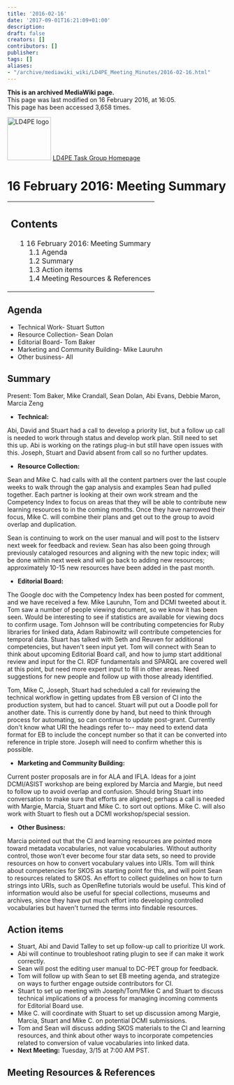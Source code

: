 ```yaml
---
title: '2016-02-16'
date: '2017-09-01T16:21:09+01:00'
description: 
draft: false
creators: []
contributors: []
publisher: 
tags: []
aliases:
- "/archive/mediawiki_wiki/LD4PE_Meeting_Minutes/2016-02-16.html"
---
```


 **This is an archived MediaWiki page.**  
This page was last modified on 16 February 2016, at 16:05.  
This page has been accessed 3,658 times.

[<img alt="LD4PE logo" src="/archive/mediawiki_wiki/images/Ld4pe.png" width="100" height="99">](/archive/mediawiki_wiki/images/Ld4pe.png "LD4PE logo") [LD4PE Task Group Homepage](/archive/mediawiki_wiki/Pet/ld4pe)

# 16 February 2016: Meeting Summary 
<table id="toc" class="toc">
  <tr>
    <td>
      <div id="toctitle">
        <h2>Contents</h2>
      </div>
      <ul>
        <li class="toclevel-1 tocsection-1">
          <a href="#16_February_2016:_Meeting_Summary"><span class="tocnumber">1</span> <span class="toctext">16 February 2016: Meeting Summary</span></a>
          <ul>
            <li class="toclevel-2 tocsection-2"><a href="#Agenda"><span class="tocnumber">1.1</span> <span class="toctext">Agenda</span></a></li>
            <li class="toclevel-2 tocsection-3"><a href="#Summary"><span class="tocnumber">1.2</span> <span class="toctext">Summary</span></a></li>
            <li class="toclevel-2 tocsection-4"><a href="#Action_items"><span class="tocnumber">1.3</span> <span class="toctext">Action items</span></a></li>
            <li class="toclevel-2 tocsection-5"><a href="#Meeting_Resources_.26_References"><span class="tocnumber">1.4</span> <span class="toctext">Meeting Resources &amp; References</span></a></li>
          </ul>
        </li>
      </ul>
    </td>
  </tr>
</table>


## Agenda 

- Technical Work- Stuart Sutton 
- Resource Collection- Sean Dolan
- Editorial Board- Tom Baker 
- Marketing and Community Building- Mike Lauruhn
- Other business- All

## Summary 

Present: Tom Baker, Mike Crandall, Sean Dolan, Abi Evans, Debbie Maron, Marcia Zeng

- **Technical:**

Abi, David and Stuart had a call to develop a priority list, but a follow up call is needed to work through status and develop work plan. Still need to set this up. Abi is working on the ratings plug-in but still have open issues with this. Joseph, Stuart and David absent from call so no further updates.

- **Resource Collection:**

Sean and Mike C. had calls with all the content partners over the last couple weeks to walk through the gap analysis and examples Sean had pulled together. Each partner is looking at their own work stream and the Competency Index to focus on areas that they will be able to contribute new learning resources to in the coming months. Once they have narrowed their focus, Mike C. will combine their plans and get out to the group to avoid overlap and duplication.

Sean is continuing to work on the user manual and will post to the listserv next week for feedback and review. Sean has also been going through previously cataloged resources and aligning with the new topic index; will be done within next week and will go back to adding new resources; approximately 10-15 new resources have been added in the past month.

- **Editorial Board:**

The Google doc with the Competency Index has been posted for comment, and we have received a few. Mike Lauruhn, Tom and DCMI tweeted about it. Tom saw a number of people viewing document, so we know it has been seen. Would be interesting to see if statistics are available for viewing docs to confirm usage. Tom Johnson will be contributing competencies for Ruby libraries for linked data, Adam Rabinowitz will contribute competencies for temporal data. Stuart has talked with Seth and Reuven for additional competencies, but haven't seen input yet. Tom will connect with Sean to think about upcoming Editorial Board call, and how to jump start additional review and input for the CI. RDF fundamentals and SPARQL are covered well at this point, but need more expert input to fill in other areas. Need suggestions for new people and follow up with those already identified.

Tom, Mike C, Joseph, Stuart had scheduled a call for reviewing the technical workflow in getting updates from EB version of CI into the production system, but had to cancel. Stuart will put out a Doodle poll for another date. This is currently done by hand, but need to think through process for automating, so can continue to update post-grant. Currently don't know what URI the headings refer to-- may need to extend data format for EB to include the concept number so that it can be converted into reference in triple store. Joseph will need to confirm whether this is possible.

- **Marketing and Community Building:**

Current poster proposals are in for ALA and IFLA. Ideas for a joint DCMI/ASIST workshop are being explored by Marcia and Margie, but need to follow up to avoid overlap and confusion. Should bring Stuart into conversation to make sure that efforts are aligned; perhaps a call is needed with Margie, Marcia, Stuart and Mike C. to sort out options. Mike C. will also work with Stuart to flesh out a DCMI workshop/special session.

- **Other Business:**

Marcia pointed out that the CI and learning resources are pointed more toward metadata vocabularies, not value vocabularies. Without authority control, those won't ever become four star data sets, so need to provide resources on how to convert vocabulary values into URIs. Tom will think about competencies for SKOS as starting point for this, and will point Sean to resources related to SKOS. An effort to collect guidelines on how to turn strings into URIs, such as OpenRefine tutorials would be useful. This kind of information would also be useful for special collections, museums and archives, since they have put much effort into developing controlled vocabularies but haven't turned the terms into findable resources.

## Action items 

- Stuart, Abi and David Talley to set up follow-up call to prioritize UI work.
- Abi will continue to troubleshoot rating plugin to see if can make it work correctly.
- Sean will post the editing user manual to DC-PET group for feedback.
- Tom will follow up with Sean to set EB meeting agenda, and strategize on ways to further engage outside contributors for CI.
- Stuart to set up meeting with Joseph/Tom/Mike C and Stuart to discuss technical implications of a process for managing incoming comments for Editorial Board use.
- Mike C. will coordinate with Stuart to set up discussion among Margie, Marcia, Stuart and Mike C. on potential DCMI submissions.
- Tom and Sean will discuss adding SKOS materials to the CI and learning resources, and think about other ways to incorporate competencies related to conversion of value vocabularies into linked data.
- **Next Meeting:** Tuesday, 3/15 at 7:00 AM PST.

## Meeting Resources & References 

